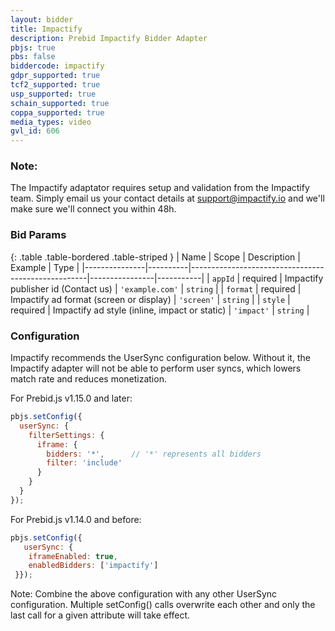 ```yaml
---
layout: bidder
title: Impactify
description: Prebid Impactify Bidder Adapter
pbjs: true
pbs: false
biddercode: impactify
gdpr_supported: true
tcf2_supported: true
usp_supported: true
schain_supported: true
coppa_supported: true
media_types: video
gvl_id: 606
---
```


### Note:

The Impactify adaptator requires setup and validation from the Impactify team. Simply email us your contact details at support@impactify.io and we'll make sure we'll connect you within 48h.

### Bid Params

{: .table .table-bordered .table-striped }
| Name          | Scope    | Description                                        | Example        | Type      |
|---------------|----------|----------------------------------------------------|----------------|-----------|
| `appId`       | required | Impactify publisher id  (Contact us)               | `'example.com'`  | `string`  |
| `format`      | required | Impactify ad format (screen or display)            | `'screen'`       | `string`  |
| `style`       | required | Impactify ad style (inline, impact or static)      | `'impact'`       | `string`  |

### Configuration

Impactify recommends the UserSync configuration below. Without it, the Impactify adapter will not be able to perform user syncs, which lowers match rate and reduces monetization.

For Prebid.js v1.15.0 and later:

```javascript
pbjs.setConfig({
  userSync: {
    filterSettings: {
      iframe: {
        bidders: '*',      // '*' represents all bidders
        filter: 'include'
      }
    }
  }
});
```

For Prebid.js v1.14.0 and before:

```javascript
pbjs.setConfig({
   userSync: {
    iframeEnabled: true,
    enabledBidders: ['impactify']
 }});
```

Note: Combine the above configuration with any other UserSync configuration. Multiple setConfig() calls overwrite each other and only the last call for a given attribute will take effect.
